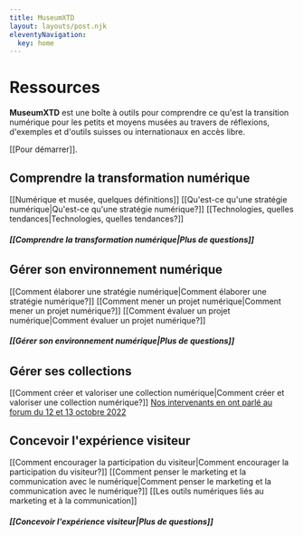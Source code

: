 ```yaml
---
title: MuseumXTD
layout: layouts/post.njk
eleventyNavigation:
  key: home
---
```


# Ressources

**MuseumXTD** est une boîte à outils pour comprendre ce qu'est la transition numérique pour les petits et moyens musées au travers de réflexions, d'exemples et d'outils suisses ou internationaux en accès libre.


[[Pour démarrer]]. 

## Comprendre la transformation numérique
[[Numérique et musée, quelques définitions]]
[[Qu'est-ce qu'une stratégie numérique|Qu'est-ce qu'une stratégie numérique?]]
[[Technologies, quelles tendances|Technologies, quelles tendances?]]
###### **[[Comprendre la transformation numérique|Plus de questions]]**

## Gérer son environnement numérique
[[Comment élaborer une stratégie numérique|Comment élaborer une stratégie numérique?]]
[[Comment mener un projet numérique|Comment mener un projet numérique?]]
[[Comment évaluer un projet numérique|Comment évaluer un projet numérique?]]
###### **[[Gérer son environnement numérique|Plus de questions]]**

## Gérer ses collections
[[Comment créer et valoriser une collection numérique|Comment créer et valoriser une collection numérique?]]
[Nos intervenants en ont parlé au forum du 12 et 13 octobre 2022](https://www.youtube.com/channel/UCTZJM5WsXDkH8QgMdACUNyw)

## Concevoir l'expérience visiteur
[[Comment encourager la participation du visiteur|Comment encourager la participation du visiteur?]]
[[Comment penser le marketing et la communication avec le numérique|Comment penser le marketing et la communication avec le numérique?]]
[[Les outils numériques liés au marketing et à la communication]]
###### **[[Concevoir l'expérience visiteur|Plus de questions]]**